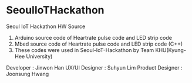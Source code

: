 # SeoulIoTHackathon
Seoul IoT Hackathon HW Source

1) Arduino source code of Heartrate pulse code and LED strip code
2) Mbed source code of Heartrate pulse code and LED strip code (C++)
3) These codes were used in Seoul-IoT-Hackathon by Team KHU(Kyung-Hee University)

Developer : Jinwon Han
UX/UI Designer : Suhyun Lim
Product Designer : Joonsung Hwang
